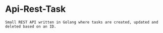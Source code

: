 # Api-Rest-Task
```
Small REST API written in Golang where tasks are created, updated and deleted based on an ID.
```